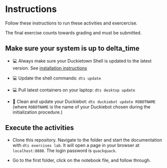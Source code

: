 # Instructions

Follow these instructions to run these activities and exercercise.

The final exercise counts towards grading and must be submitted.

## Make sure your system is up to delta_time

- 💻 Always make sure your Duckietown Shell is updated to the latest version. See [installation instructions](https://github.com/duckietown/duckietown-shell)

- 💻 Update the shell commands: `dts update`

- 💻 Pull latest containers on your laptop: `dts desktop update`

- 🚙 Clean and update your Duckiebot: `dts duckiebot update ROBOTNAME` (where `ROBOTNAME` is the name of your Duckiebot chosen during the initialization procedure.)

## Execute the activities

- Clone this repository. Navigate to the folder and start the documentation with `dts exercises lab`. It will open a page in your browser at `localhost:8888`. The login password is `quackquack`.

- Go to the first folder, click on the notebook file, and follow through.
